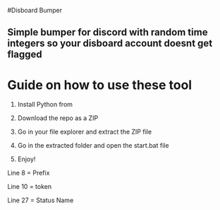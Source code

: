 #Disboard Bumper  
 
## Simple bumper for discord with random time integers so your disboard account doesnt get flagged  
   
# Guide on how to use these tool     
   
1. Install Python from   
     
2. Download the repo as a ZIP    
    
3. Go in your file explorer and extract the ZIP file  
  
4. Go in the extracted folder and open the start.bat file 
 
5. Enjoy!   
    
Line 8 = Prefix   
   
Line 10 = token   
  
Line 27 = Status Name      